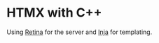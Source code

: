 # HTMX with C++

Using [Retina](https://github.com/amedoeyes/retina) for the server and [Inja](https://github.com/pantor/inja) for templating.
